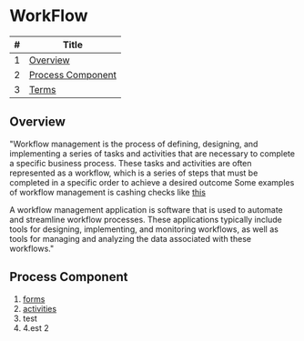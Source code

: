 # WorkFlow

#|Title
---|-----
1|[Overview](./README.md/#overview)
2|[Process Component](./README.md/#process-component)
3|[Terms](./General/Terms.md)

## Overview

"Workflow management is the process of defining, designing, and implementing a series of tasks and activities that are necessary to complete a specific business process. These tasks and activities are often represented as a workflow, which is a series of steps that must be completed in a specific order to achieve a desired outcome
Some examples of workflow management is cashing checks like [this](./General/general.md#cashing-checks-example)

A workflow management application is software that is used to automate and streamline workflow processes. These applications typically include tools for designing, implementing, and monitoring workflows, as well as tools for managing and analyzing the data associated with these workflows."

## Process Component

1. [forms](./General/st_forms.md)
2. [activities](./General/st_activity.md)
3. test
4. 4.est 2
